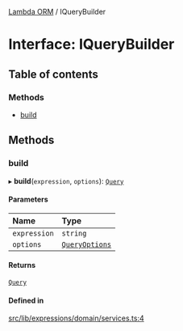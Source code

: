 [Lambda ORM](../README.md) / IQueryBuilder

# Interface: IQueryBuilder

## Table of contents

### Methods

- [build](IQueryBuilder.md#build)

## Methods

### build

▸ **build**(`expression`, `options`): [`Query`](../classes/Query.md)

#### Parameters

| Name | Type |
| :------ | :------ |
| `expression` | `string` |
| `options` | [`QueryOptions`](QueryOptions.md) |

#### Returns

[`Query`](../classes/Query.md)

#### Defined in

[src/lib/expressions/domain/services.ts:4](https://github.com/FlavioLionelRita/lambdaorm/blob/d07a0a4f/src/lib/expressions/domain/services.ts#L4)

